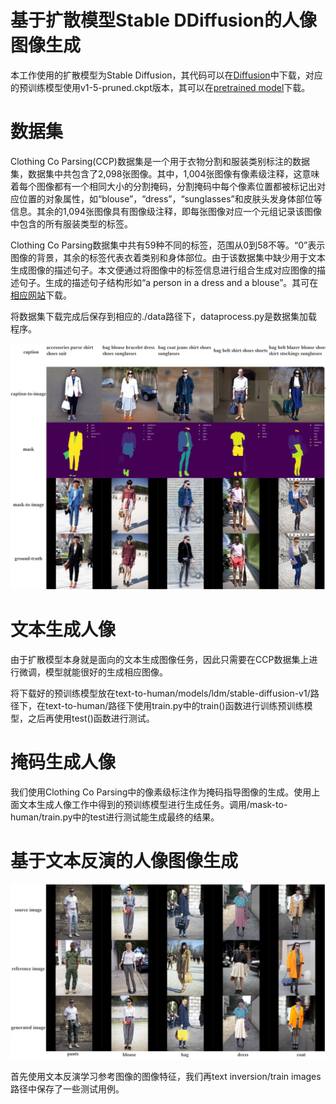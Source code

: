 # 基于扩散模型Stable DDiffusion的人像图像生成

本工作使用的扩散模型为Stable Diffusion，其代码可以在[Diffusion](https://github.com/CompVis/stable-diffusion)中下载，对应的预训练模型使用v1-5-pruned.ckpt版本，其可以在[pretrained model](https://huggingface.co/runwayml/stable-diffusion-v1-5/blob/main/v1-5-pruned.ckpt)下载。

# 数据集

Clothing Co Parsing(CCP)数据集是一个用于衣物分割和服装类别标注的数据集，数据集中共包含了2,098张图像。其中，1,004张图像有像素级注释，这意味着每个图像都有一个相同大小的分割掩码，分割掩码中每个像素位置都被标记出对应位置的对象属性，如“blouse”，“dress”，“sunglasses”和皮肤头发身体部位等信息。其余的1,094张图像具有图像级注释，即每张图像对应一个元组记录该图像中包含的所有服装类型的标签。

Clothing Co Parsing数据集中共有59种不同的标签，范围从0到58不等。“0”表示图像的背景，其余的标签代表衣着类别和身体部位。由于该数据集中缺少用于文本生成图像的描述句子。本文便通过将图像中的标签信息进行组合生成对应图像的描述句子。生成的描述句子结构形如“a person in a dress and a blouse”。其可在[相应网站](https://github.com/bearpaw/clothing-co-parsing)下载。

将数据集下载完成后保存到相应的./data路径下，dataprocess.py是数据集加载程序。

![结果图](/fig16.png)

# 文本生成人像

由于扩散模型本身就是面向的文本生成图像任务，因此只需要在CCP数据集上进行微调，模型就能很好的生成相应图像。

将下载好的预训练模型放在text-to-human/models/ldm/stable-diffusion-v1/路径下，在text-to-human/路径下使用train.py中的train()函数进行训练预训练模型，之后再使用test()函数进行测试。

# 掩码生成人像

我们使用Clothing Co Parsing中的像素级标注作为掩码指导图像的生成。使用上面文本生成人像工作中得到的预训练模型进行生成任务。调用/mask-to-human/train.py中的test进行测试能生成最终的结果。

# 基于文本反演的人像图像生成

![结果图](/fig17.png)

首先使用文本反演学习参考图像的图像特征，我们再text inversion/train images路径中保存了一些测试用例。
